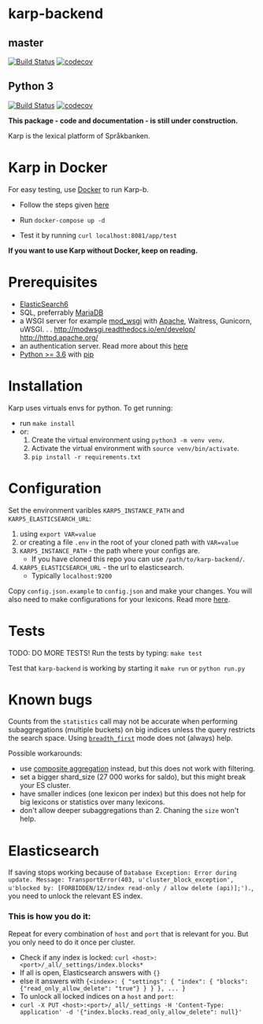 # karp-backend


## master
[![Build Status](https://travis-ci.org/spraakbanken/karp-backend.svg?branch=master)](https://travis-ci.org/spraakbanken/karp-backend)
[![codecov](https://codecov.io/gh/spraakbanken/karp-backend/branch/master/graph/badge.svg)](https://codecov.io/gh/spraakbanken/karp-backend)

## Python 3
[![Build Status](https://travis-ci.org/spraakbanken/karp-backend.svg?branch=py3)](https://travis-ci.org/spraakbanken/karp-backend)
[![codecov](https://codecov.io/gh/spraakbanken/karp-backend/branch/py3/graph/badge.svg)](https://codecov.io/gh/spraakbanken/karp-backend)

**This package - code and documentation - is still under construction.**

Karp is the lexical platform of Språkbanken.

Karp in Docker
=============
For easy testing, use [Docker](https://docs.docker.com/engine/installation/) to run Karp-b.

* Follow the steps given [here](https://github.com/spraakbanken/karp-docker)


* Run `docker-compose up -d`
* Test it by running `curl localhost:8081/app/test`


**If you want to use Karp without Docker, keep on reading.**


Prerequisites
=============

* [ElasticSearch6](https://www.elastic.co/downloads/past-releases/elasticsearch-6-3-0)
* SQL, preferrably [MariaDB](https://mariadb.org/)
* a WSGI server
  for example [mod_wsgi](http://modwsgi.readthedocs.io/en/develop/) with [Apache](http://httpd.apache.org/), Waitress, Gunicorn, uWSGI. . .
http://modwsgi.readthedocs.io/en/develop/
http://httpd.apache.org/
* an authentication server. Read more about this [here](https://github.com/spraakbanken/karp-docker/blob/master/dummyauth/README.md)
* [Python >= 3.6](https://www.python.org/downloads/) with [pip](http://pip.readthedocs.org/en/stable/installing/)


Installation
============

Karp uses virtuals envs for python. To get running:

- run `make install`
- or:
  1. Create the virtual environment using `python3 -m venv venv`.
  2. Activate the virtual environment with `source venv/bin/activate`.
  3. `pip install -r requirements.txt`


Configuration
=============

Set the environment varibles `KARP5_INSTANCE_PATH` and `KARP5_ELASTICSEARCH_URL`:
1. using `export VAR=value`
2. or creating a file `.env` in the root of your cloned path with `VAR=value`
3. `KARP5_INSTANCE_PATH` - the path where your configs are.
   - If you have cloned this repo you can use `/path/to/karp-backend/`.
4. `KARP5_ELASTICSEARCH_URL` - the url to elasticsearch.
   - Typically `localhost:9200`

Copy `config.json.example` to `config.json` and make your changes.
You will also need to make configurations for your lexicons.
Read more [here](doc/manual.md).


Tests
=====
TODO: DO MORE TESTS!
Run the tests by typing: `make test`

Test that `karp-backend` is working by starting it
`make run` or `python run.py`


Known bugs
==========
Counts from the `statistics` call may not be accurate when performing
subaggregations (multiple buckets) on big indices unless the query
restricts the search space. Using
[`breadth_first`](https://www.elastic.co/guide/en/elasticsearch/reference/current/search-aggregations-bucket-terms-aggregation.html#_collect_mode)
 mode does not (always) help.


Possible workarounds:

 - use [composite aggregation](https://www.elastic.co/guide/en/elasticsearch/reference/current/search-aggregations-bucket-composite-aggregation.html)
 instead, but this does not work with filtering.
 - set a bigger shard_size (27 000 works for saldo), but this might break your ES cluster.
 - have smaller indices (one lexicon per index) but this does not help for big lexicons or statistics over many lexicons.
 - don't allow deeper subaggregations than 2. Chaning the `size` won't help.


Elasticsearch
=============
If saving stops working because of `Database Exception: Error during update. Message: TransportError(403, u'cluster_block_exception', u'blocked by: [FORBIDDEN/12/index read-only / allow delete (api)];').`, you need to unlock the relevant ES index.

### This is how you do it:
Repeat for every combination of `host` and `port` that is relevant for you. But you only need to do it once per cluster.

- Check if any index is locked: `curl <host>:<port>/_all/_settings/index.blocks*`
 - If all is open, Elasticsearch answers with `{}`
 - else it answers with `{<index>: { "settings": { "index": { "blocks": {"read_only_allow_delete": "true"} } } }, ... }`
- To unlock all locked indices on a `host` and `port`:
 - `curl -X PUT <host>:<port>/_all/_settings -H 'Content-Type: application' -d '{"index.blocks.read_only_allow_delete": null}'`
